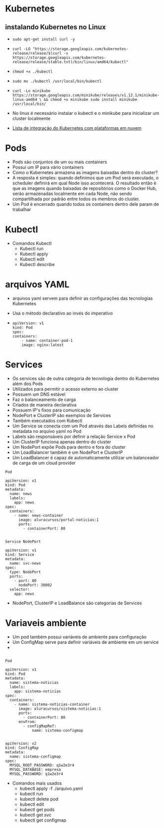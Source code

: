 # Kubernetes

## instalando Kubernetes no Linux

* `sudo apt-get install curl -y`
* `curl -LO "https://storage.googleapis.com/kubernetes-release/release/$(curl -s https://storage.googleapis.com/kubernetes-release/release/stable.txt)/bin/linux/amd64/kubectl"`
* `chmod +x ./kubectl`
* `sudo mv ./kubectl /usr/local/bin/kubectl`
* `curl -Lo minikube https://storage.googleapis.com/minikube/releases/v1.12.1/minikube-linux-amd64 \ && chmod +x minikube sudo install minikube /usr/local/bin/`

* No linux é necessário instalar o kubectl e o minikube para inicializar um cluster localmente

* [Lista de integração do Kubernetes com plataformas em nuvem](https://v1-18.docs.kubernetes.io/docs/concepts/cluster-administration/cloud-providers/)



# Pods

* Pods são conjuntos de um ou mais containers
* Possui um IP para vário containers
* Como o Kubernetes armazena as imagens baixadas dentro do cluster?
* A resposta é simples: quando definimos que um Pod será executado, o scheduler definirá em qual Node isso acontecerá. O resultado então é que as imagens quando baixadas de repositórios como o Docker Hub, serão armazenadas localmente em cada Node, não sendo compartilhada por padrão entre todos os membros do cluster.
* Um Pod é encerrado quando todos os containers dentro dele param de trabalhar



# Kubectl

* Comandos Kubectl
    * Kubectl run
    * Kubectl apply
    * Kubectl edit
    * Kubectl describe

# arquivos YAML

* arquivos yaml servem para definir as configurações das tecnologias Kubernetes
* Usa o método declarativo ao invés do imperativo

* 
    ```
    apiVersion: v1
    kind: Pod
    spec:
    containers:
        - name: container-pod-1
        image: nginx:latest
    ```

# Services

* Os services são de outra categoria de tecnologia dentro do Kubernetes além dos Pods
* Utilizados para permitir o acesso externo ao cluster
* Possuem um DNS estável
* Faz o balanceamento de carga
* Criados de maneira declarativa
* Possuem IP's fixos para comunicação
* NodePort e ClusterIP são exemplos de Services
* Também executados com Kubectl
* Um Service se conecta com um Pod através das Labels definidas no metadata no arquivo yaml no Pod
* Labels são responsáveis por definir a relação Service x Pod
* Um ClusterIP funciona apenas dentro do cluster
* Um NodePort expõe Pods para dentro e fora do cluster
* Um LoadBalancer também é um NodePort e ClusterIP
* Um LoadBalancer é capaz de automaticamente utilizar um balanceador de carga de um cloud provider

``` 
Pod

apiVersion: v1
kind: Pod
metadata:
  name: news
  labels:
    app: news
spec:
  containers: 
    - name: news-container
      image: aluracursos/portal-noticias:1
      ports:
        - containerPort: 80


Service NodePort

apiVersion: v1
kind: Service
metadata: 
  name: svc-news
spec:
  type: NodePort
  ports: 
    - port: 80
      nodePort: 30002
  selector:
    app: news
```

* NodePort, ClusterIP e LoadBalance são categorias de Services

# Variaveis ambiente

* Um pod também possui variáveis de ambiente para configuração
* Um ConfigMap serve para definir variáveis de ambiente em um service
* 
```

Pod

apiVersion: v1
kind: Pod
metadata:
  name: sistema-noticias
  labels:
    app: sistema-noticias
spec:
  containers:
    - name: sistema-noticias-container
      image: aluracursos/sistema-noticias:1
      ports:
        - containerPort: 80
      envFrom:
        - configMapRef:
            name: sistema-configmap


apiVersion: v2
kind: ConfigMap
metadata:
  name: sistema-configmap
spec:
  MYSQL_ROOT_PASSWORD: q1w2e3r4
  MYSQL_DATABASE: empresa
  MYSQL_PASSWORD: q1w2e3r4
```
* Comandos mais usados
    * kubectl apply -f ./arquivo.yaml
    * kubectl run 
    * kubectl delete pod <nome-do-pod>
    * kubectl edit
    * kubectl get pods
    * kubectl get svc
    * kubectl get configmap